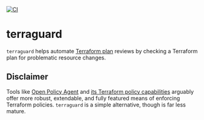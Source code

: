 [![CI](https://github.com/mdb/terraguard/actions/workflows/ci.yml/badge.svg)](https://github.com/mdb/terraguard/actions/workflows/ci.yml)

# terraguard

`terraguard` helps automate [Terraform plan](https://www.terraform.io/docs/cli/commands/plan.html) reviews by checking a Terraform plan for problematic resource changes.

## Disclaimer

Tools like [Open Policy Agent](https://www.openpolicyagent.org/) and [its Terraform policy capabilities](https://www.openpolicyagent.org/docs/latest/terraform/) arguably offer more robust, extendable, and fully featured means of enforcing Terraform policies. `terraguard` is a simple alternative, though is far less mature.

